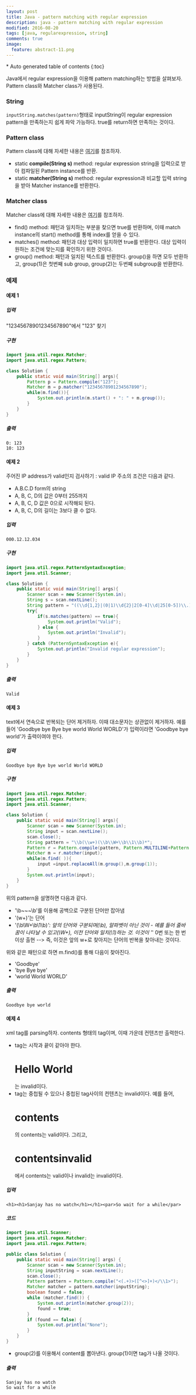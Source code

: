 ```yaml
---
layout: post
title: Java - pattern matching with regular expression
description: java - pattern matching with regular expression
modified: 2016-08-20
tags: [java, regularexpression, string]
comments: true
image:
  feature: abstract-11.png
---
```


<section id="table-of-contents" class="toc">
<div id="drawer" markdown="1">
*  Auto generated table of contents
{:toc}
</div>
</section><!-- /#table-of-contents -->

Java에서 regular expression을 이용해 pattern matching하는 방법을 살펴보자. Pattern class와 Matcher class가 사용된다. 

### String

`inputString.matches(pattern)`형태로 inputString이 regular expression pattern을 만족하는지 쉽게 파악 가능하다. 
true를 return하면 만족하는 것이다. 

### Pattern class

Pattern class에 대해 자세한 내용은 [여기](https://docs.oracle.com/javase/8/docs/api/java/util/regex/Pattern.html)를 참조하자.

- static **compile(String s)** method: regular expression string을 입력으로 받아 컴파일된 Pattern instance를 반환. 
- static **matcher(String s)** method: regular expression과 비교할 입력 string을 받아 Matcher instance를 반환한다. 

### Matcher class

Matcher class에 대해 자세한 내용은 [여기](https://docs.oracle.com/javase/8/docs/api/java/util/regex/Matcher.html)를 참조하자.

- find() method: 패턴과 일치하는 부분을 찾으면 true를 반환하며, 이때 match instance의 start() method를 통해 index를 얻을 수 있다. 
- matches() method: 패턴과 대상 입력이 일치하면 true를 반환한다. 대상 입력이 원하는 조건에 맞는지를 확인하기 위한 것이다. 
- group() method: 패턴과 일치된 텍스트를 반환한다. group()을 하면 모두 반환하고, group(1)은 첫번째 sub group, group(2)는 두번째 subgroup을 반환한다. 

### 예제 

#### 예제 1

##### 입력 

"12345678901234567890"에서 "123" 찾기 

##### 구현 

```java
import java.util.regex.Matcher;
import java.util.regex.Pattern;

class Solution {
    public static void main(String[] args){
        Pattern p = Pattern.compile("123");
        Matcher m = p.matcher("12345678901234567890");
        while(m.find()){
            System.out.println(m.start() + ": " + m.group());
        }
    }
}
```

##### 출력

```
0: 123
10: 123
```

#### 예제 2

주어진 IP address가 valid인지 검사하기 : valid IP 주소의 조건은 다음과 같다.

- A.B.C.D form의 string
- A, B, C, D의 값은 0부터 255까지
- A, B, C, D 값은 0으로 시작해되 된다.
- A, B, C, D의 길이는 3보다 클 수 없다.

##### 입력 

```
000.12.12.034
```

##### 구현 

```java
import java.util.regex.PatternSyntaxException;
import java.util.Scanner;

class Solution {
    public static void main(String[] args){
        Scanner scan = new Scanner(System.in);
        String s = scan.nextLine();
        String pattern = "((\\d{1,2}|(0|1)\\d{2}|2[0-4]\\d|25[0-5])\\.){3}(\\d{1,2}|(0|1)\\d{2}|2[0-4]\\d|25[0-5])";
        try{
            if(s.matches(pattern) == true){
                System.out.println("Valid");
            } else {
                System.out.println("Invalid");
            }
        } catch (PatternSyntaxException e){
            System.out.println("Invalid regular expression");
        }
    }
}
```

##### 출력

```
Valid
```

#### 예제 3

text에서 연속으로 반복되는 단어 제거하자. 이때 대소문자는 상관없이 제거하자. 예를 들어 'Goodbye bye Bye bye world World WORLD'가 입력이라면 'Goodbye bye world'가 출력이여야 한다. 

##### 입력 

```
Goodbye bye Bye bye world World WORLD
```

##### 구현 

```java
import java.util.regex.Matcher;
import java.util.regex.Pattern;
import java.util.Scanner;

class Solution {
    public static void main(String[] args){
        Scanner scan = new Scanner(System.in);
        String input = scan.nextLine();
        scan.close();
        String pattern = "\\b(\\w+)(\\b\\W+\\b\\1\\b)*";
        Pattern r = Pattern.compile(pattern, Pattern.MULTILINE+Pattern.CASE_INSENSITIVE);
        Matcher m = r.matcher(input);
        while(m.find( )){
            input =input.replaceAll(m.group(),m.group(1));
        }
        System.out.println(input);
    }
}
```

위의 pattern을 설명하면 다음과 같다. 

- '\\b~~~\\b'를 이용해 공백으로 구분된 단어만 잡아냄 
- '(w+)'는 단어
- '(\\b\\W+\\b\\1\\b)*': 앞의 단어와 구분되며(\\b), 알파벳이 아닌 것이 - 예를 들어 줄바꿈이 나타날 수 있고(\\W+), 이전 단어와 일치(\\1)하는 것. 이것이 '*' 0번 또는 한 번 이상 출현 --> 즉, 이것은 앞의 w+로 찾아지는 단어의 반복을 찾아내는 것이다. 

위와 같은 패턴으로 하면 m.find()를 통해 다음이 찾아진다. 

- 'Goodbye'
- 'bye Bye bye'
-  'world World WORLD'


##### 출력

```
Goodbye bye world
```

#### 예제 4

xml tag를 parsing하자. <tag>contents</tag> 형태의 tag이며, 이때 가운데 컨텐츠만 출력한다. 

- tag는 시작과 끝이 같아야 한다. <h1>Hello World</h2>는 invalid이다. 
- tag는 중첩될 수 있으나 중첩된 tag사이의 컨텐츠는 invalid이다. 예를 들어, <h1><a>contents</a></h1>의 contents는 valid이다. 그리고,  <h1><a>contents</a>invalid</h1>에서 contents는 valid이나 invalid는 invalid이다. 

##### 입력 

```
<h1><h1>Sanjay has no watch</h1></h1><par>So wait for a while</par>
```

##### 코드 

```java
import java.util.Scanner;
import java.util.regex.Matcher;
import java.util.regex.Pattern;

public class Solution {
    public static void main(String[] args) {
        Scanner scan = new Scanner(System.in);
        String inputString = scan.nextLine();
        scan.close();
        Pattern pattern = Pattern.compile("<(.+)>([^<>]+)</\\1>");
        Matcher matcher = pattern.matcher(inputString);
        boolean found = false;
        while (matcher.find()) {
            System.out.println(matcher.group(2));
            found = true;
        }
        if (found == false) {
            System.out.println("None");
        }
    }
}
```

- group(2)를 이용해서 content를 뽑아낸다. group(1)이면 tag가 나올 것이다. 

##### 출력

```
Sanjay has no watch
So wait for a while
```
